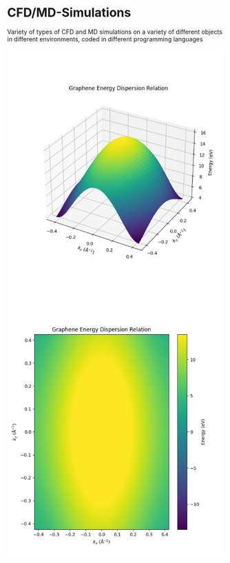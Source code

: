 # CFD/MD-Simulations
Variety of types of CFD and MD simulations on a variety of different objects in different environments, coded in different programming languages

<img src="Images/Figure_1.png" alt="3D Graphene Energy Graph">

<img src="Images/Figure_2.png" alt="2D Graphene Energy Graph">
